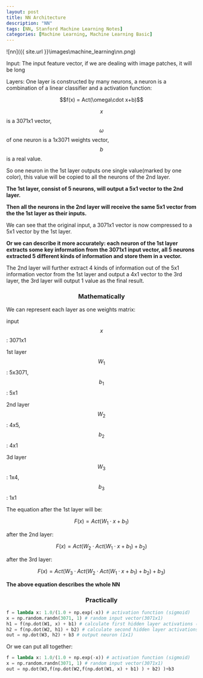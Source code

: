 ```yaml
---
layout: post
title: NN Architecture
description: "NN"
tags: [NN, Stanford Machine Learning Notes]
categories: [Machine Learning, Machine Learning Basic]
---
```


 ![nn]({{ site.url }}\images\machine_learning\nn.png)



<!-- more -->

Input: The input feature vector, if we are dealing with image patches, it will be long

Layers: One layer is constructed by many neurons, a neuron is a combination of a linear classifier and a activation function:

 <center>$$f(x) = Act(\omega\cdot x+b)$$</center>

$$x$$ is a 3071x1 vector,  $$\omega$$ of one neuron is a 1x3071 weights vector, $$b$$ is a real value.

So one neuron in the 1st layer outputs one single value(marked by one color), this value will be copied to all the neurons of the 2nd layer.

**The 1st layer, consist of 5 neurons, will output a 5x1 vector to the 2nd layer.**

**Then all the neurons in the 2nd layer will receive the same 5x1 vector from the the 1st layer as their inputs.**

We can see that the original input, a 3071x1 vector is now compressed to a 5x1 vector by the 1st layer.

**Or we can describe it more accurately: each neuron of the 1st layer extracts some key information from the 3071x1 input vector, all 5 neurons extracted 5 different kinds of information and store them in a vector.**

The 2nd layer will further extract 4 kinds of information out of the 5x1 information vector from the 1st layer and output a 4x1 vector to the 3rd layer, the 3rd layer will output 1 value as the final result.

### **<center>Mathematically</center>**

We can represent each layer as one weights matrix:

input $$x$$: 3071x1

1st layer $$W_1$$ : 5x3071, $$b_1$$ : 5x1

2nd layer $$W_2$$ : 4x5, $$b_2$$ : 4x1

3d layer $$W_3$$ : 1x4, $$b_3$$ : 1x1

The equation after the 1st layer will be:

$$F(x)=Act(W_1\cdot x+b_1)$$

after the 2nd layer:

$$F(x)=Act(W_2\cdot Act(W_1\cdot x+b_1)+b_2)$$

after the 3rd layer:

$$F(x)=Act(W_3\cdot Act(W_2\cdot Act(W_1\cdot x+b_1)+b_2)+b_3)$$

**The above equation describes the whole NN**

### **<center>Practically</center>**

```python
f = lambda x: 1.0/(1.0 + np.exp(-x)) # activation function (sigmoid)
x = np.random.randn(3071, 1) # random input vector(3071x1)
h1 = f(np.dot(W1, x) + b1) # calculate first hidden layer activations (5x1)
h2 = f(np.dot(W2, h1) + b2) # calculate second hidden layer activations (4x1)
out = np.dot(W3, h2) + b3 # output neuron (1x1)
```

Or we can put all together:

```python
f = lambda x: 1.0/(1.0 + np.exp(-x)) # activation function (sigmoid)
x = np.random.randn(3071, 1) # random input vector(3071x1)
out = np.dot(W3,f(np.dot(W2,f(np.dot(W1, x) + b1) ) + b2) )+b3
```



